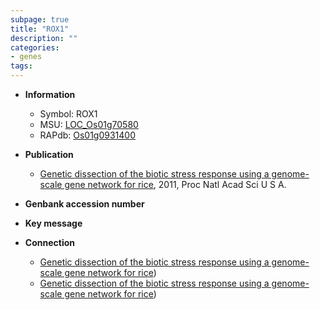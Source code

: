 ```yaml
---
subpage: true
title: "ROX1"
description: ""
categories:
- genes
tags: 
---
```


* **Information**  
    + Symbol: ROX1  
    + MSU: [LOC_Os01g70580](http://rice.plantbiology.msu.edu/cgi-bin/ORF_infopage.cgi?orf=LOC_Os01g70580)  
    + RAPdb: [Os01g0931400](http://rapdb.dna.affrc.go.jp/viewer/gbrowse_details/irgsp1?name=Os01g0931400)  

* **Publication**  
    + [Genetic dissection of the biotic stress response using a genome-scale gene network for rice](http://www.ncbi.nlm.nih.gov/pubmed?term=Genetic+dissection+of+the+biotic+stress+response+using+a+genome-scale+gene+network+for+rice%5BTitle%5D), 2011, Proc Natl Acad Sci U S A.

* **Genbank accession number**  

* **Key message**  

* **Connection**  
    + [Genetic dissection of the biotic stress response using a genome-scale gene network for rice](ROX3))
    + [Genetic dissection of the biotic stress response using a genome-scale gene network for rice](ROX3))



